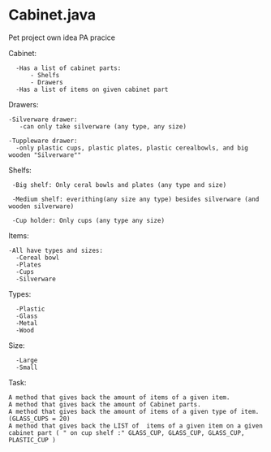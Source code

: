  # Cabinet.java
 Pet project own idea PA pracice


   Cabinet: 
   
      -Has a list of cabinet parts:
          - Shelfs
          - Drawers
      -Has a list of items on given cabinet part


   Drawers:
   
    -Silverware drawer:
       -can only take silverware (any type, any size)

    -Tuppleware drawer:
      -only plastic cups, plastic plates, plastic cerealbowls, and big wooden "Silverware""


   Shelfs:

     -Big shelf: Only ceral bowls and plates (any type and size)
     
     -Medium shelf: everithing(any size any type) besides silverware (and wooden silverware)
     
     -Cup holder: Only cups (any type any size)

   Items:
   
    -All have types and sizes:
      -Cereal bowl
      -Plates
      -Cups
      -Silverware

   Types:
    
      -Plastic
      -Glass
      -Metal
      -Wood

   Size:
   
      -Large
      -Small



 Task:
 
    A method that gives back the amount of items of a given item. 
    A method that gives back the amount of Cabinet parts.
    A method that gives back the amount of items of a given type of item. (GLASS_CUPS = 20)
    A method that gives back the LIST of  items of a given item on a given  cabinet part ( " on cup shelf :" GLASS_CUP, GLASS_CUP, GLASS_CUP, PLASTIC_CUP )
